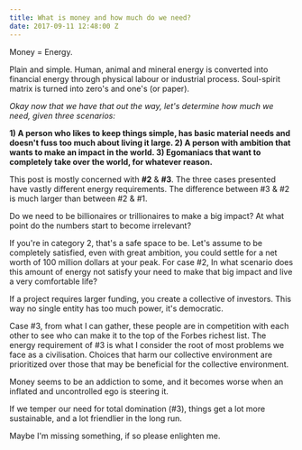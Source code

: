 ```yaml
---
title: What is money and how much do we need?
date: 2017-09-11 12:48:00 Z
---
```


Money = Energy.

Plain and simple. Human, animal and mineral energy is converted into financial energy through physical labour or industrial process. Soul-spirit matrix is turned into zero's and one's (or paper).

*Okay now that we have that out the way, let's determine how much we need, given three scenarios:*

**1) A person who likes to keep things simple, has basic material needs and doesn't fuss too much about living it large.
2) A person with ambition that wants to make an impact in the world.
3) Egomaniacs that want to completely take over the world, for whatever reason.**

This post is mostly concerned with **#2** & **#3**.
The three cases presented have vastly different energy requirements. The difference between #3 & #2 is much larger than between #2 & #1.

Do we need to be billionaires or trillionaires to make a big impact? At what point do the numbers start to become irrelevant? 

If you're in category 2, that's a safe space to be. Let's assume to be completely satisfied, even with great ambition, you could settle for a net worth of 100 million dollars at your peak. For case #2, In what scenario does this amount of energy not satisfy your need to make that big impact and live a very comfortable life?

If a project requires larger funding, you create a collective of investors. This way no single entity has too much power, it's democratic.

Case #3, from what I can gather, these people are in competition with each other to see who can make it to the top of the Forbes richest list. The energy requirement of #3 is what I consider the root of most problems we face as a civilisation. Choices that harm our collective environment are prioritized over those that may be beneficial for the collective environment.

Money seems to be an addiction to some, and it becomes worse when an inflated and uncontrolled ego is steering it.

If we temper our need for total domination (#3), things get a lot more sustainable, and a lot friendlier in the long run.

Maybe I'm missing something, if so please enlighten me.
